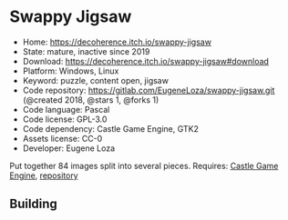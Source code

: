 # Swappy Jigsaw

- Home: https://decoherence.itch.io/swappy-jigsaw
- State: mature, inactive since 2019
- Download: https://decoherence.itch.io/swappy-jigsaw#download
- Platform: Windows, Linux
- Keyword: puzzle, content open, jigsaw
- Code repository: https://gitlab.com/EugeneLoza/swappy-jigsaw.git (@created 2018, @stars 1, @forks 1)
- Code language: Pascal
- Code license: GPL-3.0
- Code dependency: Castle Game Engine, GTK2
- Assets license: CC-0
- Developer: Eugene Loza

Put together 84 images split into several pieces.
Requires: [Castle Game Engine](https://castle-engine.io/index.php), [repository](https://github.com/castle-engine/castle-engine)

## Building
